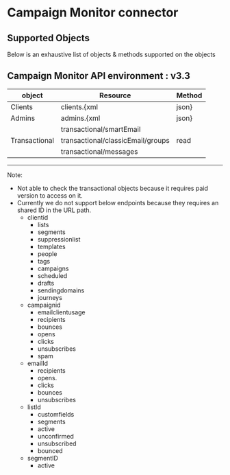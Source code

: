 # Campaign Monitor connector


## Supported Objects 
Below is an exhaustive list of objects & methods supported on the objects

Campaign Monitor API environment : v3.3
-------------------------------------------------------------------
| object          |  Resource                              | Method|
| ----------------| ---------------------------------------| ------|
| Clients         | clients.{xml|json}                     | read  |
| Admins          | admins.{xml|json}                      | read  |
|                 | transactional/smartEmail               |       | 
| Transactional   | transactional/classicEmail/groups      | read  |
|                 | transactional/messages                 |       |
--------------------------------------------------------------------

Note: 
 - Not able to check the transactional objects because it requires paid version to access on it.
 - Currently we do not support below endpoints because they requires an shared ID in the URL path.
   - clientid
      - lists       
      - segments
      - suppressionlist
      - templates    
      - people  
      - tags    
      - campaigns
      - scheduled
      - drafts  
      - sendingdomains
      - journeys
    - campaignid
      - emailclientusage
      - recipients
      - bounces
      - opens
      - clicks
      - unsubscribes
      - spam
    - emailId
       - recipients
       - opens.
       - clicks
       - bounces
       - unsubscribes
    - listId
       - customfields
       - segments
       - active
       - unconfirmed
       - unsubscribed
       - bounced
    - segmentID
       - active
